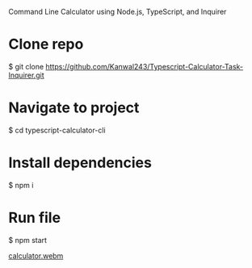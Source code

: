 Command Line Calculator using Node.js, TypeScript, and Inquirer

# Clone repo
$ git clone https://github.com/Kanwal243/Typescript-Calculator-Task-Inquirer.git

# Navigate to project
$ cd typescript-calculator-cli

# Install dependencies
$ npm i

# Run file
$ npm start


[calculator.webm](https://user-images.githubusercontent.com/83213183/196911565-98cddb4c-d53c-486b-8c8d-98c22227c315.webm)
